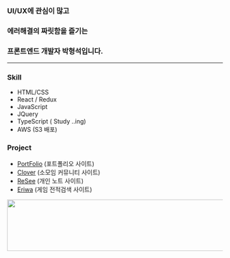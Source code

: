 ### UI/UX에 관심이 많고
### 에러해결의 짜릿함을 즐기는
### 프론트엔드 개발자 박형석입니다.

---

  ### Skill
  - HTML/CSS
  - React / Redux
  - JavaScript
  - JQuery
  - TypeScript ( Study ..ing)
  - AWS (S3 배포)
  
  
      
  ### Project
   -  [PortFolio](http://reactportpolio.s3-website.ap-northeast-2.amazonaws.com) (포트폴리오 사이트)
   -  [Clover](https://github.com/djgnfj-svg/Clover) (소모임 커뮤니티 사이트)
   -  [ReSee](https://github.com/djgnfj-svg/Resee_project) (개인 노트 사이트)
   -  [Eriwa](https://github.com/djgnfj-svg/Eriwa) (게임 전적검색 사이트)

<a href="https://github.com/devxb/gitanimals">
  <img src="https://render.gitanimals.org/lines/{username}?pet-id=1" width="1000" height="120"/>
</a>
